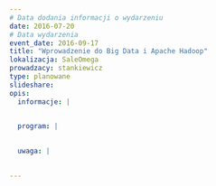 ```yaml
---
# Data dodania informacji o wydarzeniu
date: 2016-07-20
# Data wydarzenia
event_date: 2016-09-17
title: "Wprowadzenie do Big Data i Apache Hadoop"
lokalizacja: SaleOmega
prowadzacy: stankiewicz
type: planowane
slideshare:
opis:
  informacje: |
    

  program: |
    

  uwaga: |
    

---
```

